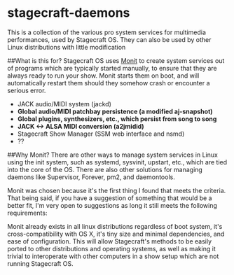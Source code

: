 # stagecraft-daemons
This is a collection of the various pro system services for multimedia performances, used by Stagecraft OS. They can also be used by other Linux distributions with little modification

##What is this for?
Stagecraft OS uses [Monit](http://mmonit.com/monit/) to create system services out of programs which are typically started manually, to ensure that they are always ready to run your show. Monit starts them on boot, and will automatically restart them should they somehow crash or encounter a serious error. 

  - JACK audio/MIDI system (jackd)
  - **Global audio/MIDI patchbay persistence (a modified aj-snapshot)**
  - **Global plugins, synthesizers, etc., which persist from song to song**
  - **JACK <-> ALSA MIDI conversion (a2jmidid)**
  - Stagecraft Show Manager (SSM web interface and nsmd)
  - ??

##Why Monit?
There are other ways to manage system services in Linux using the init system, such as systemd, sysvinit, upstart, etc., which are tied into the core of the OS. There are also other solutions for managing daemons like Supervisor, Forever, pm2, and daemontools. 

Monit was chosen because it's the first thing I found that meets the criteria. That being said, if you have a suggestion of something that would be a better fit, I'm very open to suggestions as long it still meets the following requirements:

Monit already exists in all linux distributions regardless of boot system, it's cross-compatibility with OS X, it's tiny size and minimal dependencies, and ease of configuration. This will allow Stagecraft's methods to be easily ported to other distributions and operating systems, as well as making it trivial to interoperate with other computers in a show setup which are not running Stagecraft OS.
